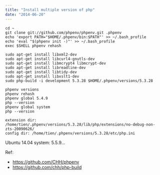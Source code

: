 ```yaml
---
title: "Install multiple version of php"
date: "2014-06-20"
---
```


```
cd ~
git clone git://github.com/phpenv/phpenv.git .phpenv
echo 'export PATH="$HOME/.phpenv/bin:$PATH"' >> ~/.bash_profile
echo 'eval "$(phpenv init -)"' >> ~/.bash_profile
exec $SHELL phpenv rehash
```

```
sudo apt-get install libxml2-dev
sudo apt-get install libcurl4-gnutls-dev
sudo apt-get install libmcrypt4 libmcrypt-dev
sudo apt-get install libreadline-dev
sudo apt-get install libtidy-dev
sudo apt-get install libxslt1-dev
sudo php-build -i development 5.3.28 $HOME/.phpenv/versions/5.3.28
```

```
phpenv versions
phpenv rehash
phpenv global 5.4.9
php --version
phpenv global system
php --version
```

```
extension dir: /home/tien/.phpenv/versions/5.3.28/lib/php/extensions/no-debug-non-zts-20090626/
config dir: /home/tien/.phpenv/versions/5.3.28/etc/php.ini
```

Ubuntu 14.04 system: 5.5.9...

Ref:
* https://github.com/CHH/phpenv
* https://github.com/chh/php-build
